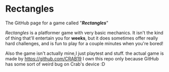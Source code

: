 # Rectangles
The GitHub page for a game called "***Rectangles***"

*Rectangles* is a platformer game with very basic mechanics. It isn't the kind of thing that'll entertain you for **weeks**, but it does sometimes offer really hard challenges, and is fun to play for a couple minutes when you're bored!

Also the game isn't actually mine,I just playtest and stuff. the actual game is made by https://github.com/CRAB19
I own this repo only because GitHub has some sort of weird bug on Crab's device :D
